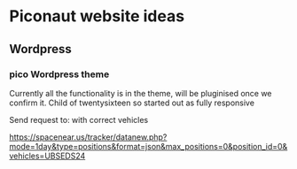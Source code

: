 # Piconaut website ideas 

## Wordpress 

### pico Wordpress theme

Currently all the functionality is in the theme, will be pluginised once we confirm it. 
Child of twentysixteen so started out as fully responsive


Send request to:
with correct vehicles

https://spacenear.us/tracker/datanew.php?mode=1day&type=positions&format=json&max_positions=0&position_id=0&vehicles=UBSEDS24
